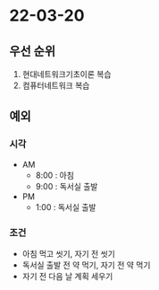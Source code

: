 # 22-03-20

## 우선 순위
1. 현대네트워크기초이론 복습
2. 컴퓨터네트워크 복습

## 예외

### 시각
- AM
    - 8:00 : 아침
    - 9:00 : 독서실 출발
- PM
    - 1:00 : 독서실 출발

### 조건
- 아침 먹고 씻기, 자기 전 씻기
- 독서실 출발 전 약 먹기, 자기 전 약 먹기
- 자기 전 다음 날 계획 세우기